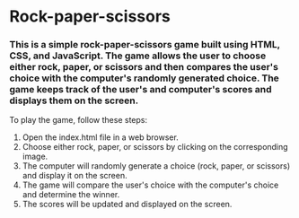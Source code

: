 # Rock-paper-scissors

### This is a simple rock-paper-scissors game built using HTML, CSS, and JavaScript. The game allows the user to choose either rock, paper, or scissors and then compares the user's choice with the computer's randomly generated choice. The game keeps track of the user's and computer's scores and displays them on the screen.

To play the game, follow these steps:

1. Open the index.html file in a web browser.
2. Choose either rock, paper, or scissors by clicking on the corresponding image.
3. The computer will randomly generate a choice (rock, paper, or scissors) and display it on the screen.
4. The game will compare the user's choice with the computer's choice and determine the winner.
5. The scores will be updated and displayed on the screen.